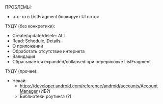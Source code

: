 ПРОБЛЕМЫ:
- что-то в ListFragment блокирует UI поток

ТУДУ (без конкретики):
- Create/update/delete: ALL 
- Read: Schedule, Details
- О приложении
- Обработать отсутствие интернета
- Валидация
- Сбрасывается expanded/collapsed при перерисовке ListFragment

ТУДУ (прочее):
- Чекай:
  - https://developer.android.com/reference/android/accounts/AccountManager (ИБ?)
  - Библиотеки роутинга (?)
  